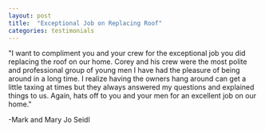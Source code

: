 ```yaml
---
layout: post
title:  "Exceptional Job on Replacing Roof"
categories: testimonials
---
```


"I want to compliment you and your crew for the exceptional job you did replacing the roof on our home. Corey and his crew were the most polite and professional group of young men I have had the pleasure of being around in a long time. I realize having the owners hang around can get a little taxing at times but they always answered my questions and explained things to us. Again, hats off to you and your men for an excellent job on our home."

-Mark and Mary Jo Seidl





